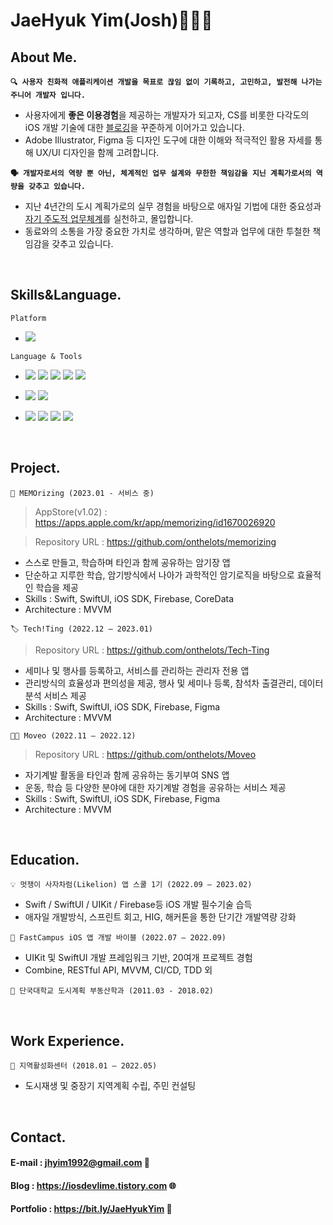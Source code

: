  # JaeHyuk Yim(Josh)🧑🏻‍💻
 
  ## About Me.
  
  **<p>`🔍 사용자 친화적 애플리케이션 개발을 목표로 끊임 없이 기록하고, 고민하고, 발전해 나가는 주니어 개발자 입니다.`<p>**
  
  - 사용자에게 **좋은 이용경험**을 제공하는 개발자가 되고자, CS를 비롯한 다각도의 iOS 개발 기술에 대한 [블로깅](https://iosdevlime.tistory.com/)을 꾸준하게 이어가고 있습니다.
  - Adobe Illustrator, Figma 등 디자인 도구에 대한 이해와 적극적인 활용 자세를 통해 UX/UI 디자인을 함께 고려합니다.
  
  **<p>`🗣️ 개발자로서의 역량 뿐 아닌, 체계적인 업무 설계와 무한한 책임감을 지닌 계획가로서의 역량을 갖추고 있습니다.`<p>**
  - 지난 4년간의 도시 계획가로의 실무 경험을 바탕으로 애자일 기법에 대한 중요성과 [자기 주도적 업무체계](https://www.notion.so/onthelots/aa0af84dbcd249eb835e731c1ffca7ea?pvs=4)를 실천하고, 몰입합니다.
  - 동료와의 소통을 가장 중요한 가치로 생각하며, 맡은 역할과 업무에 대한 투철한 책임감을 갖추고 있습니다.
  
  <br> 
  
   ## Skills&Language.
  
  
  `Platform`

  - <img src="https://img.shields.io/badge/iOS-5A29E4?style=flat&logo=iOS&logoColor=white"/>  
    
  `Language & Tools`
  
  - <img src="https://img.shields.io/badge/Swift-F05138?style=flat&logo=swift&logoColor=white"/> <img src="https://img.shields.io/badge/SwiftUI-2396F3?style=flat&logo=Swift&logoColor=white"/> <img src="https://img.shields.io/badge/UIkit-2396F3?style=flat&logo=UIKit&logoColor=white"/> <img src="https://img.shields.io/badge/CocoaPods-EE3322?style=flat-square&logo=CocoaPods&logoColor=white"/> <img src="https://img.shields.io/badge/Combine-F05138?style=flat-square&logo=Swift&logoColor=white"/> 
   
 - <img src="https://img.shields.io/badge/Git-F05032?style=flat-square&logo=Git&logoColor=white"/> <img src="https://img.shields.io/badge/GitHub-181717?style=flat-square&logo=GitHub&logoColor=white"/>
  
 - <img src="https://img.shields.io/badge/Firebase-FFCA28?style=flat&logo=Firebase&logoColor=white"/> <img src="https://img.shields.io/badge/Figma-F24E1E?style=flat&logo=Figma&logoColor=white"/> <img src="https://img.shields.io/badge/Adobe Illustrator-FF9A00?style=flat&logo=Adobe Illustrator&logoColor=white"> <img src="https://img.shields.io/badge/Microsoft Office-D83B01?style=flat&logo=Microsoft Office&logoColor=white"/>
  
  <br> 
  
  ## Project.
  
  
  `📘 MEMOrizing (2023.01 - 서비스 중)`
  > AppStore(v1.02) : https://apps.apple.com/kr/app/memorizing/id1670026920
  
  > Repository URL : https://github.com/onthelots/memorizing
   
  - 스스로 만들고, 학습하며 타인과 함께 공유하는 암기장 앱
  - 단순하고 지루한 학습, 암기방식에서 나아가 과학적인 암기로직을 바탕으로 효율적인 학습을 제공
  - Skills : Swift, SwiftUI, iOS SDK, Firebase, CoreData
  - Architecture : MVVM
  
  
  `🏷️ Tech!Ting (2022.12 – 2023.01)`
  > Repository URL : https://github.com/onthelots/Tech-Ting
   
  - 세미나 및 행사를 등록하고, 서비스를 관리하는 관리자 전용 앱
  - 관리방식의 효율성과 편의성을 제공, 행사 및 세미나 등록, 참석차 출결관리, 데이터 분석 서비스 제공
  - Skills : Swift, SwiftUI, iOS SDK, Firebase, Figma
  - Architecture : MVVM
  
  
  `⛹🏻 Moveo (2022.11 – 2022.12)`
  > Repository URL : https://github.com/onthelots/Moveo
   
  - 자기계발 활동을 타인과 함께 공유하는 동기부여 SNS 앱
  - 운동, 학습 등 다양한 분야에 대한 자기계발 경험을 공유하는 서비스 제공
  - Skills : Swift, SwiftUI, iOS SDK, Firebase, Figma
  - Architecture : MVVM
  
  
  <br>
  
  ## Education.
  
  `💡 멋쟁이 사자차럼(Likelion) 앱 스쿨 1기 (2022.09 – 2023.02)`
  - Swift / SwiftUI / UIKit / Firebase등 iOS 개발 필수기술 습득
  - 애자일 개발방식, 스프린트 회고, HIG, 해커톤을 통한 단기간 개발역량 강화
  
  `📱 FastCampus iOS 앱 개발 바이블 (2022.07 – 2022.09)`
  - UIKit 및 SwiftUI 개발 프레임워크 기반, 20여개 프로젝트 경험
  - Combine, RESTful API, MVVM, CI/CD, TDD 외
  
  `🏫 단국대학교 도시계획 부동산학과 (2011.03 - 2018.02)`
  
  <br>
  
  ## Work Experience.
  `🏢 지역활성화센터 (2018.01 – 2022.05)`
  - 도시재생 및 중장기 지역계획 수립, 주민 컨설팅
  
  <br>
  
  ## Contact.
  
  #### E-mail : jhyim1992@gmail.com 📨
  #### Blog : https://iosdevlime.tistory.com 🌐
  #### Portfolio : https://bit.ly/JaeHyukYim 💎
